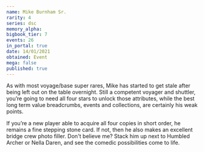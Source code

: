 ```yaml
---
name: Mike Burnham Sr.
rarity: 4
series: dsc
memory_alpha:
bigbook_tier: 7
events: 26
in_portal: true
date: 14/01/2021
obtained: Event
mega: false
published: true
---
```


As with most voyage/base super rares, Mike has started to get stale after being left out on the table overnight. Still a competent voyager and shuttler, you’re going to need all four stars to unlock those attributes, while the best long term value breadcrumbs, events and collections, are certainly his weak points. 

If you’re a new player able to acquire all four copies in short order, he remains a fine stepping stone card. If not, then he also makes an excellent bridge crew photo filler. Don't believe me? Stack him up next to Humbled Archer or Nella Daren, and see the comedic possibilities come to life.
